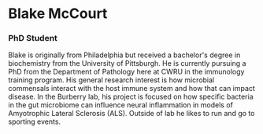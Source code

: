 # Blake McCourt  
### PhD Student

Blake is originally from Philadelphia but received a bachelor's degree in biochemistry from the University of Pittsburgh. He is currently pursuing a PhD from the Department of Pathology here at CWRU in the immunology training program. His general research interest is how microbial commensals interact with the host immune system and how that can impact disease. In the Burberry lab, his project is focused on how specific bacteria in the gut microbiome can influence neural inflammation in models of Amyotrophic Lateral Sclerosis (ALS). Outside of lab he likes to run and go to sporting events.

